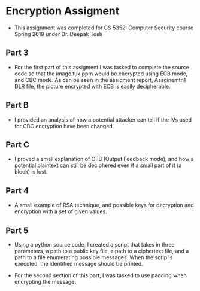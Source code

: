 # Encryption Assigment

* This assignment was completed for CS 5352: Computer Security course Spring 2019 under Dr. Deepak Tosh

## Part 3

* For the first part of this assigment I was tasked to complete the source code so that the image tux.ppm would be encrypted using ECB mode, and CBC mode. As can be seen in the assigment report, Assginemtn1 DLR file, the picture encrypted with ECB is easily decipherable. 

## Part B

* I provided an analysis of how a potential attacker can tell if the IVs used for CBC encryption have been changed.

## Part C

* I proved a small explanation of OFB (Output Feedback mode), and how a potential plaintext can still be deciphered even if a small part of it (a block) is lost.

## Part 4

* A small example of RSA technique, and possible keys for decryption and encryption with a set of given values.

## Part 5

* Using a python source code, I created a script that takes in three parameters, a path to a public key file, a path to a ciphertext file, and a path to a file enumerating possible messages. When the scrip is executed, the identified message should be printed. 

* For the second section of this part, I was tasked to use padding when encrypting the message. 

